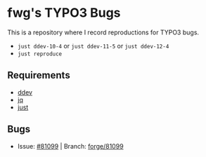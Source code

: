 # fwg's TYPO3 Bugs

This is a repository where I record reproductions for TYPO3 bugs.

* `just ddev-10-4` or `just ddev-11-5` or `just ddev-12-4`
* `just reproduce`

## Requirements

* [ddev](https://ddev.com/)
* [jq](https://jqlang.github.io/jq/)
* [just](https://github.com/casey/just)


## Bugs

* Issue: [#81099](https://forge.typo3.org/issues/81099) | Branch: [forge/81099](https://github.com/fwg/typo3-bugs/tree/forge/81099)
